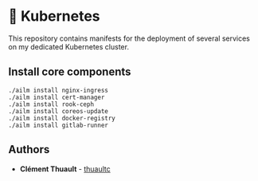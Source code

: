 # :rocket: Kubernetes

This repository contains manifests for the deployment of several services on my
dedicated Kubernetes cluster.

## Install core components

```
./ailm install nginx-ingress
./ailm install cert-manager
./ailm install rook-ceph
./ailm install coreos-update
./ailm install docker-registry
./ailm install gitlab-runner
```

## Authors

* **Clément Thuault** - [thuaultc](https://github.com/thuaultc)
